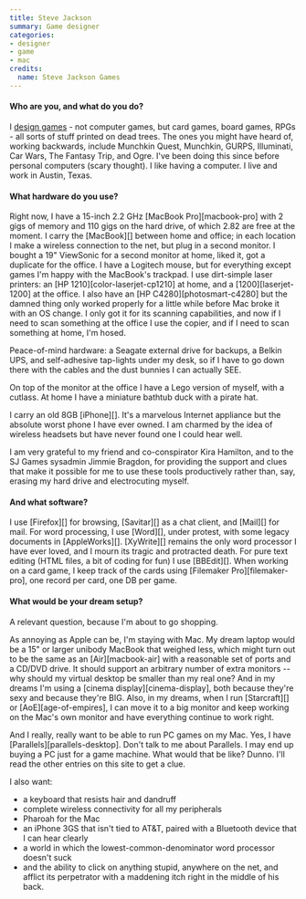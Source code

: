 ```yaml
---
title: Steve Jackson
summary: Game designer
categories:
- designer
- game
- mac
credits:
  name: Steve Jackson Games
---
```


#### Who are you, and what do you do?

I [design games](http://sjgames.com/ "The official Steve Jackson Games website.") - not computer games, but card games, board games, RPGs - all sorts of stuff printed on dead trees. The ones you might have heard of, working backwards, include Munchkin Quest, Munchkin, GURPS, Illuminati, Car Wars, The Fantasy Trip, and Ogre. I've been doing this since before personal computers (scary thought). I like having a computer. I live and work in Austin, Texas.

#### What hardware do you use?

Right now, I have a 15-inch 2.2 GHz [MacBook Pro][macbook-pro] with 2 gigs of memory and 110 gigs on the hard drive, of which 2.82 are free at the moment. I carry the [MacBook][] between home and office; in each location I make a wireless connection to the net, but plug in a second monitor. I bought a 19" ViewSonic for a second monitor at home, liked it, got a duplicate for the office. I have a Logitech mouse, but for everything except games I'm happy with the MacBook's trackpad. I use dirt-simple laser printers: an [HP 1210][color-laserjet-cp1210] at home, and a [1200][laserjet-1200] at the office. I also have an [HP C4280][photosmart-c4280] but the damned thing only worked properly for a little while before Mac broke it with an OS change. I only got it for its scanning capabilities, and now if I need to scan something at the office I use the copier, and if I need to scan something at home, I'm hosed.

Peace-of-mind hardware: a Seagate external drive for backups, a Belkin UPS, and self-adhesive tap-lights under my desk, so if I have to go down there with the cables and the dust bunnies I can actually SEE.

On top of the monitor at the office I have a Lego version of myself, with a cutlass. At home I have a miniature bathtub duck with a pirate hat.

I carry an old 8GB [iPhone][]. It's a marvelous Internet appliance but the absolute worst phone I have ever owned. I am charmed by the idea of wireless headsets but have never found one I could hear well.

I am very grateful to my friend and co-conspirator Kira Hamilton, and to the SJ Games sysadmin Jimmie Bragdon, for providing the support and clues that make it possible for me to use these tools productively rather than, say, erasing my hard drive and electrocuting myself.

#### And what software?

I use [Firefox][] for browsing, [Savitar][] as a chat client, and [Mail][] for mail. For word processing, I use [Word][], under protest, with some legacy documents in [AppleWorks][]. [XyWrite][] remains the only word processor I have ever loved, and I mourn its tragic and protracted death. For pure text editing (HTML files, a bit of coding for fun) I use [BBEdit][]. When working on a card game, I keep track of the cards using [Filemaker Pro][filemaker-pro], one record per card, one DB per game.

#### What would be your dream setup?

A relevant question, because I'm about to go shopping.

As annoying as Apple can be, I'm staying with Mac. My dream laptop would be a 15" or larger unibody MacBook that weighed less, which might turn out to be the same as an [Air][macbook-air] with a reasonable set of ports and a CD/DVD drive. It should support an arbitrary number of extra monitors -- why should my virtual desktop be smaller than my real one? And in my dreams I'm using a [cinema display][cinema-display], both because they're sexy and because they're BIG. Also, in my dreams, when I run [Starcraft][] or [AoE][age-of-empires], I can move it to a big monitor and keep working on the Mac's own monitor and have everything continue to work right.

And I really, really want to be able to run PC games on my Mac. Yes, I have [Parallels][parallels-desktop]. Don't talk to me about Parallels. I may end up buying a PC just for a game machine. What would that be like? Dunno. I'll read the other entries on this site to get a clue.

I also want:

* a keyboard that resists hair and dandruff
* complete wireless connectivity for all my peripherals
* Pharoah for the Mac
* an iPhone 3GS that isn't tied to AT&T, paired with a Bluetooth device that I can hear clearly
* a world in which the lowest-common-denominator word processor doesn't suck
* and the ability to click on anything stupid, anywhere on the net, and afflict its perpetrator with a maddening itch right in the middle of his back.